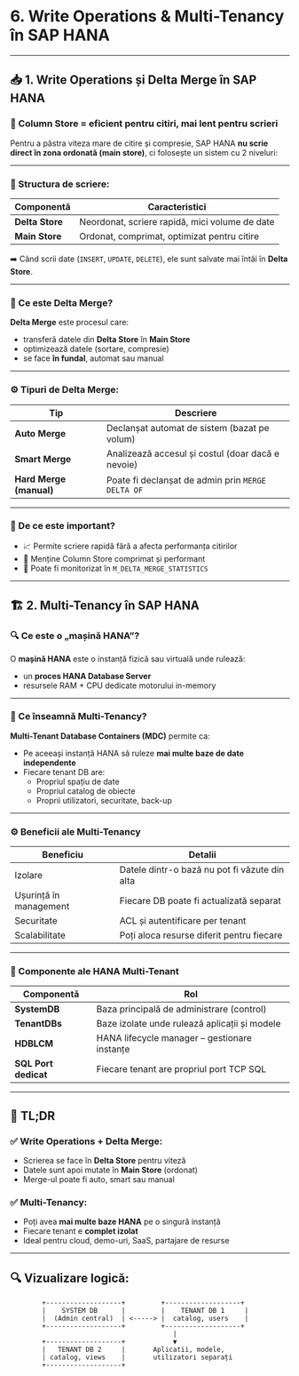 # 6. Write Operations & Multi-Tenancy în SAP HANA

---

## 📥 1. Write Operations și Delta Merge în SAP HANA

### 🔹 Column Store = eficient pentru citiri, mai lent pentru scrieri
Pentru a păstra viteza mare de citire și compresie, SAP HANA **nu scrie direct în zona ordonată (main store)**, ci folosește un sistem cu 2 niveluri:

---

### 🧱 Structura de scriere:

| Componentă       | Caracteristici                                     |
|------------------|----------------------------------------------------|
| **Delta Store**  | Neordonat, scriere rapidă, mici volume de date     |
| **Main Store**   | Ordonat, comprimat, optimizat pentru citire        |

➡️ Când scrii date (`INSERT`, `UPDATE`, `DELETE`), ele sunt salvate mai întâi în **Delta Store**.

---

### 🔄 Ce este Delta Merge?

**Delta Merge** este procesul care:
- transferă datele din **Delta Store** în **Main Store**
- optimizează datele (sortare, compresie)
- se face **în fundal**, automat sau manual

---

### ⚙️ Tipuri de Delta Merge:

| Tip                   | Descriere                                      |
|------------------------|-----------------------------------------------|
| **Auto Merge**         | Declanșat automat de sistem (bazat pe volum)  |
| **Smart Merge**        | Analizează accesul și costul (doar dacă e nevoie) |
| **Hard Merge (manual)**| Poate fi declanșat de admin prin `MERGE DELTA OF` |

---

### 🧠 De ce este important?

- 📈 Permite scriere rapidă fără a afecta performanța citirilor
- 🧮 Menține Column Store comprimat și performant
- 🔄 Poate fi monitorizat în `M_DELTA_MERGE_STATISTICS`

---

## 🏗️ 2. Multi-Tenancy în SAP HANA

### 🔍 Ce este o „mașină HANA”?

O **mașină HANA** este o instanță fizică sau virtuală unde rulează:
- un **proces HANA Database Server**
- resursele RAM + CPU dedicate motorului in-memory

---

### 🧱 Ce înseamnă Multi-Tenancy?

**Multi-Tenant Database Containers (MDC)** permite ca:
- Pe aceeași instanță HANA să ruleze **mai multe baze de date independente**
- Fiecare tenant DB are:
  - Propriul spațiu de date
  - Propriul catalog de obiecte
  - Proprii utilizatori, securitate, back-up

---

### ⚙️ Beneficii ale Multi-Tenancy

| Beneficiu             | Detalii                                      |
|------------------------|-----------------------------------------------|
| Izolare                | Datele dintr-o bază nu pot fi văzute din alta |
| Ușurință în management | Fiecare DB poate fi actualizată separat       |
| Securitate             | ACL și autentificare per tenant               |
| Scalabilitate          | Poți aloca resurse diferit pentru fiecare     |

---

### 🧠 Componente ale HANA Multi-Tenant

| Componentă             | Rol                                              |
|------------------------|--------------------------------------------------|
| **SystemDB**           | Baza principală de administrare (control)       |
| **TenantDBs**          | Baze izolate unde rulează aplicații și modele   |
| **HDBLCM**             | HANA lifecycle manager – gestionare instanțe    |
| **SQL Port dedicat**   | Fiecare tenant are propriul port TCP SQL        |

---

## 🧾 TL;DR

### ✅ Write Operations + Delta Merge:
- Scrierea se face în **Delta Store** pentru viteză
- Datele sunt apoi mutate în **Main Store** (ordonat)
- Merge-ul poate fi auto, smart sau manual

### ✅ Multi-Tenancy:
- Poți avea **mai multe baze HANA** pe o singură instanță
- Fiecare tenant e **complet izolat**
- Ideal pentru cloud, demo-uri, SaaS, partajare de resurse

---

## 🔍 Vizualizare logică:

```
        +-------------------+         +-------------------+
        |    SYSTEM DB      |         |    TENANT DB 1     |
        |  (Admin central)  | <-----> |  catalog, users    |
        +-------------------+         +-------------------+
                                         |
        +-------------------+            ▼
        |   TENANT DB 2     |       Aplicatii, modele,
        | catalog, views    |       utilizatori separați
        +-------------------+
```